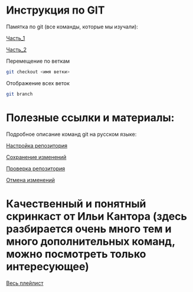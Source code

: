 # Инструкция по GIT


Памятка по git (все команды, которые мы изучали):

 [Часть_1](https://habr.com/ru/post/541258/)

 [Часть_2](https://habr.com/ru/post/542616/)

Перемещение по веткам
```sh
git checkout <имя ветки>
```

Отображение всех веток
```sh
git branch
```

# Полезные ссылки и материалы:
Подробное описание команд git на русском языке:

 [Настройка репозитория](https://www.atlassian.com/ru/git/tutorials/setting-up-a-repository)
 
 [Сохранение изменений](https://www.atlassian.com/ru/git/tutorials/saving-changes)
 
 [Проверка репозитория](https://www.atlassian.com/ru/git/tutorials/inspecting-a-repository)
 
 [Отмена изменений](https://www.atlassian.com/ru/git/tutorials/undoing-changes)

# Качественный и понятный скринкаст от Ильи Кантора (здесь разбирается очень много тем и много дополнительных команд, можно посмотреть только интересующее)

 [Весь плейлист](https://vimeo.com/showcase/5616060)